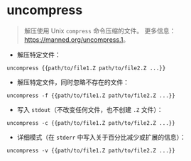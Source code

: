 # uncompress

> 解压使用 Unix `compress` 命令压缩的文件。
> 更多信息：<https://manned.org/uncompress.1>。

- 解压特定文件：

`uncompress {{path/to/file1.Z path/to/file2.Z ...}}`

- 解压特定文件，同时忽略不存在的文件：

`uncompress -f {{path/to/file1.Z path/to/file2.Z ...}}`

- 写入 `stdout`（不改变任何文件，也不创建 `.Z` 文件）：

`uncompress -c {{path/to/file1.Z path/to/file2.Z ...}}`

- 详细模式（在 `stderr` 中写入关于百分比减少或扩展的信息）：

`uncompress -v {{path/to/file1.Z path/to/file2.Z ...}}`